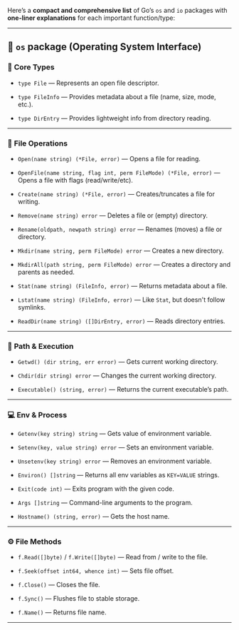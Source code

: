 Here’s a **compact and comprehensive list** of Go’s `os` and `io` packages with **one-liner explanations** for each important function/type:

---

## 📁 `os` package (Operating System Interface)

### 🧱 **Core Types**

- `type File` — Represents an open file descriptor.
    
- `type FileInfo` — Provides metadata about a file (name, size, mode, etc.).
    
- `type DirEntry` — Provides lightweight info from directory reading.
    

---

### 📂 **File Operations**

- `Open(name string) (*File, error)` — Opens a file for reading.
    
- `OpenFile(name string, flag int, perm FileMode) (*File, error)` — Opens a file with flags (read/write/etc).
    
- `Create(name string) (*File, error)` — Creates/truncates a file for writing.
    
- `Remove(name string) error` — Deletes a file or (empty) directory.
    
- `Rename(oldpath, newpath string) error` — Renames (moves) a file or directory.
    
- `Mkdir(name string, perm FileMode) error` — Creates a new directory.
    
- `MkdirAll(path string, perm FileMode) error` — Creates a directory and parents as needed.
    
- `Stat(name string) (FileInfo, error)` — Returns metadata about a file.
    
- `Lstat(name string) (FileInfo, error)` — Like `Stat`, but doesn't follow symlinks.
    
- `ReadDir(name string) ([]DirEntry, error)` — Reads directory entries.
    

---

### 🧭 **Path & Execution**

- `Getwd() (dir string, err error)` — Gets current working directory.
    
- `Chdir(dir string) error` — Changes the current working directory.
    
- `Executable() (string, error)` — Returns the current executable’s path.
    

---

### 💻 **Env & Process**

- `Getenv(key string) string` — Gets value of environment variable.
    
- `Setenv(key, value string) error` — Sets an environment variable.
    
- `Unsetenv(key string) error` — Removes an environment variable.
    
- `Environ() []string` — Returns all env variables as `KEY=VALUE` strings.
    
- `Exit(code int)` — Exits program with the given code.
    
- `Args []string` — Command-line arguments to the program.
    
- `Hostname() (string, error)` — Gets the host name.
    

---

### ⚙️ **File Methods**

- `f.Read([]byte)` / `f.Write([]byte)` — Read from / write to the file.
    
- `f.Seek(offset int64, whence int)` — Sets file offset.
    
- `f.Close()` — Closes the file.
    
- `f.Sync()` — Flushes file to stable storage.
    
- `f.Name()` — Returns file name.
    

---

